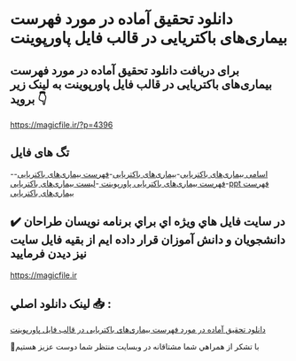 # دانلود تحقیق آماده در مورد فهرست بیماری‌های باکتریایی در قالب فایل پاورپوینت

## برای دریافت دانلود تحقیق آماده در مورد فهرست بیماری‌های باکتریایی در قالب فایل پاورپوینت به لینک زیر بروید 👇

https://magicfile.ir/?p=4396

## تگ های فایل

-[اسامی بیماری‌های باکتریایی](https://magicfile.ir/product/%d8%aa%d8%ad%d9%82%db%8c%d9%82-%d8%a2%d9%85%d8%a7%d8%af%d9%87-%d8%a8%db%8c%d9%85%d8%a7%d8%b1%db%8c%d9%87%d8%a7%db%8c-%d9%81%d9%87%d8%b1%d8%b3%d8%aa-%d8%a8%db%8c%d9%85%d8%a7%d8%b1%db%8c%d9%87%d8%a7%db%8c-%d8%a8%d8%a7%da%a9%d8%aa%d8%b1%db%8c%d8%a7%db%8c%db%8c/)-[بیماری‌های باکتریایی](https://magicfile.ir/product/%d8%aa%d8%ad%d9%82%db%8c%d9%82-%d8%a2%d9%85%d8%a7%d8%af%d9%87-%d8%a8%db%8c%d9%85%d8%a7%d8%b1%db%8c%d9%87%d8%a7%db%8c-%d9%81%d9%87%d8%b1%d8%b3%d8%aa-%d8%a8%db%8c%d9%85%d8%a7%d8%b1%db%8c%d9%87%d8%a7%db%8c-%d8%a8%d8%a7%da%a9%d8%aa%d8%b1%db%8c%d8%a7%db%8c%db%8c/)-[فهرست بیماری‌های باکتریایی](https://magicfile.ir/product/%d8%aa%d8%ad%d9%82%db%8c%d9%82-%d8%a2%d9%85%d8%a7%d8%af%d9%87-%d8%a8%db%8c%d9%85%d8%a7%d8%b1%db%8c%d9%87%d8%a7%db%8c-%d9%81%d9%87%d8%b1%d8%b3%d8%aa-%d8%a8%db%8c%d9%85%d8%a7%d8%b1%db%8c%d9%87%d8%a7%db%8c-%d8%a8%d8%a7%da%a9%d8%aa%d8%b1%db%8c%d8%a7%db%8c%db%8c/)-[فهرست بیماری‌های باکتریایی پاورپوینت ](https://magicfile.ir/product/%d8%aa%d8%ad%d9%82%db%8c%d9%82-%d8%a2%d9%85%d8%a7%d8%af%d9%87-%d8%a8%db%8c%d9%85%d8%a7%d8%b1%db%8c%d9%87%d8%a7%db%8c-%d9%81%d9%87%d8%b1%d8%b3%d8%aa-%d8%a8%db%8c%d9%85%d8%a7%d8%b1%db%8c%d9%87%d8%a7%db%8c-%d8%a8%d8%a7%da%a9%d8%aa%d8%b1%db%8c%d8%a7%db%8c%db%8c/)-[لیست بیماری‌های باکتریایی](https://magicfile.ir/product/%d8%aa%d8%ad%d9%82%db%8c%d9%82-%d8%a2%d9%85%d8%a7%d8%af%d9%87-%d8%a8%db%8c%d9%85%d8%a7%d8%b1%db%8c%d9%87%d8%a7%db%8c-%d9%81%d9%87%d8%b1%d8%b3%d8%aa-%d8%a8%db%8c%d9%85%d8%a7%d8%b1%db%8c%d9%87%d8%a7%db%8c-%d8%a8%d8%a7%da%a9%d8%aa%d8%b1%db%8c%d8%a7%db%8c%db%8c/)-[ppt فهرست بیماری‌های باکتریایی](https://magicfile.ir/product/%d8%aa%d8%ad%d9%82%db%8c%d9%82-%d8%a2%d9%85%d8%a7%d8%af%d9%87-%d8%a8%db%8c%d9%85%d8%a7%d8%b1%db%8c%d9%87%d8%a7%db%8c-%d9%81%d9%87%d8%b1%d8%b3%d8%aa-%d8%a8%db%8c%d9%85%d8%a7%d8%b1%db%8c%d9%87%d8%a7%db%8c-%d8%a8%d8%a7%da%a9%d8%aa%d8%b1%db%8c%d8%a7%db%8c%db%8c/)

## ✔️ در سايت فايل هاي ويژه اي براي برنامه نويسان طراحان دانشجويان و دانش آموزان قرار داده ايم از بقيه فايل سايت نيز ديدن فرماييد

https://magicfile.ir


## لينک دانلود اصلي 📥 :

[دانلود تحقیق آماده در مورد فهرست بیماری‌های باکتریایی در قالب فایل پاورپوینت](https://magicfile.ir/product/%d8%aa%d8%ad%d9%82%db%8c%d9%82-%d8%a2%d9%85%d8%a7%d8%af%d9%87-%d8%a8%db%8c%d9%85%d8%a7%d8%b1%db%8c%d9%87%d8%a7%db%8c-%d9%81%d9%87%d8%b1%d8%b3%d8%aa-%d8%a8%db%8c%d9%85%d8%a7%d8%b1%db%8c%d9%87%d8%a7%db%8c-%d8%a8%d8%a7%da%a9%d8%aa%d8%b1%db%8c%d8%a7%db%8c%db%8c/) 


🙏با تشکر از همراهي شما مشتاقانه در وبسایت منتظر شما دوست عزیز هستیم

